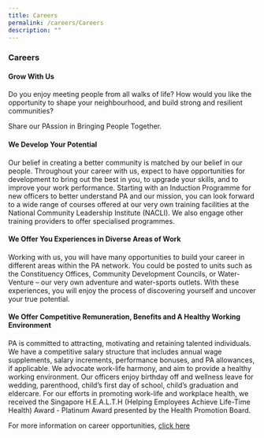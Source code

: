 ```yaml
---
title: Careers
permalink: /careers/Careers
description: ""
---
```

### Careers

#### Grow With Us
#### 
Do you enjoy meeting people from all walks of life? How would you like the opportunity to shape your neighbourhood, and build strong and resilient communities?

Share our PAssion in Bringing People Together.

#### We Develop Your Potential
#### 
Our belief in creating a better community is matched by our belief in our people. Throughout your career with us, expect to have opportunities for development to bring out the best in you, to upgrade your skills, and to improve your work performance. Starting with an Induction Programme for new officers to better understand PA and our mission, you can look forward to a wide range of courses offered at our very own training facilities at the National Community Leadership Institute (NACLI). We also engage other training providers to offer specialised programmes.

#### We Offer You Experiences in Diverse Areas of Work
#### 
Working with us, you will have many opportunities to build your career in different areas within the PA network. You could be posted to units such as the Constituency Offices, Community Development Councils, or Water-Venture – our very own adventure and water-sports outlets. With these experiences, you will enjoy the process of discovering yourself and uncover your true potential.

#### We Offer Competitive Remuneration, Benefits and A Healthy Working Environment
#### 
PA is committed to attracting, motivating and retaining talented individuals. We have a competitive salary structure that includes annual wage supplements, salary increments, performance bonuses, and PA allowances, if applicable. We advocate work-life harmony, and aim to provide a healthy working environment. Our officers enjoy birthday off and wellness leave for wedding, parenthood, child’s first day of school, child’s graduation and eldercare. For our efforts in promoting work-life and workplace health, we received the Singapore H.E.A.L.T.H (Helping Employees Achieve Life-Time Health) Award - Platinum Award presented by the Health Promotion Board.

For more information on career opportunities, [click here](//)